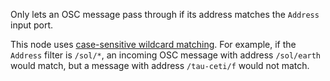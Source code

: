Only lets an OSC message pass through if its address matches the `Address` input port.

This node uses [case-sensitive wildcard matching](vuo-nodeset://vuo.text).  For example, if the `Address` filter is `/sol/*`, an incoming OSC message with address `/sol/earth` would match, but a message with address `/tau-ceti/f` would not match.

